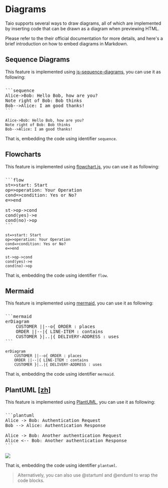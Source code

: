 # Diagrams

Taio supports several ways to draw diagrams, all of which are implemented by inserting code that can be drawn as a diagram when previewing HTML.

Please refer to the their official documentation for more details, and here's a brief introduction on how to embed diagrams in Markdown.

## Sequence Diagrams

This feature is implemented using [js-sequence-diagrams](https://bramp.github.io/js-sequence-diagrams/), you can use it as following:

<pre style="padding-top: 12px; padding-bottom: 2px">
```sequence
Alice->Bob: Hello Bob, how are you?
Note right of Bob: Bob thinks
Bob-->Alice: I am good thanks!
```
</pre>

```sequence
Alice->Bob: Hello Bob, how are you?
Note right of Bob: Bob thinks
Bob-->Alice: I am good thanks!
```

That is, embedding the code using identifier `sequence`.

## Flowcharts

This feature is implemented using [flowchart.js](http://flowchart.js.org/), you can use it as following:

<pre style="padding-top: 12px; padding-bottom: 2px">
```flow
st=>start: Start
op=>operation: Your Operation
cond=>condition: Yes or No?
e=>end

st->op->cond
cond(yes)->e
cond(no)->op
```
</pre>

```flow
st=>start: Start
op=>operation: Your Operation
cond=>condition: Yes or No?
e=>end

st->op->cond
cond(yes)->e
cond(no)->op
```

That is, embedding the code using identifier `flow`.

## Mermaid

This feature is implemented using [mermaid](https://mermaid-js.github.io/mermaid/#/), you can use it as following:

<pre style="padding-top: 12px; padding-bottom: 2px">
```mermaid
erDiagram
    CUSTOMER ||--o{ ORDER : places
    ORDER ||--|{ LINE-ITEM : contains
    CUSTOMER }|..|{ DELIVERY-ADDRESS : uses
```
</pre>

```mermaid
erDiagram
    CUSTOMER ||--o{ ORDER : places
    ORDER ||--|{ LINE-ITEM : contains
    CUSTOMER }|..|{ DELIVERY-ADDRESS : uses
```

That is, embedding the code using identifier `mermaid`.

## PlantUML [[zh]]([https://ngawangtrinley.github.io/docs.taio.app/#/cn/editor/diagrams?id=plantuml](https://ngawangtrinley.github.io/docs.taio.app/#/cn/editor/diagrams?id=plantuml-%e0%bd%96%e0%bd%bc%e0%bd%91%e0%bc%8d))

This feature is implemented using [PlantUML](https://plantuml.com/), you can use it as following:

<pre style="padding-top: 12px; padding-bottom: 2px">
```plantuml
Alice -> Bob: Authentication Request
Bob --> Alice: Authentication Response

Alice -> Bob: Another authentication Request
Alice <-- Bob: Another authentication Response
```
</pre>

<img src="http://www.plantuml.com/plantuml/svg/SoWkIImgAStDuNBCoKnELT2rKt3AJx9IS2mjoKZDAybCJYp9pCzJ24ejB4qjBk42oYde0jM05MDHLLoGdrUSoeLkM5u-K5sHGY9MGw6ARNHryQb66EwGcfS2T300">

That is, embedding the code using identifier `plantuml`.

> Alternatively, you can also use @startuml and @enduml to wrap the code blocks.
